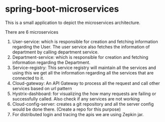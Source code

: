 # spring-boot-microservices

This is a small application to depict the microservices architecture.

There are 6 microservices
1. User-service: which is responsible for creation and fetching information regarding the User. The user service also fetches the information of department by calling department service.
2. Department-service: which is responsible for creation and fetching information regarding the Department.
3. Service-registry: This service registry will maintain all the services and using this we get all the information regarding all the services that are connected to it.
4. Cloud-gateway: An API Gateway to process all the request and call other services based on url pattern
5. Hystrix-dashboard: for visualizing the how many requests are failing or successfully called. Also check if any services are not working
6. Cloud-config-server: creates a git repository and all the server config would be done there. (Create a repo for this purpose)
7. For distributed login and tracing the apis we are using Zepkin jar.
